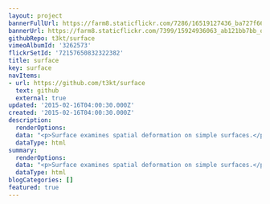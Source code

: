 ```yaml
---
layout: project
bannerFullUrl: https://farm8.staticflickr.com/7286/16519127436_ba727f666c_o.jpg
bannerUrl: https://farm8.staticflickr.com/7399/15924936063_ab121bb7bb_o.jpg
githubRepo: t3kt/surface
vimeoAlbumId: '3262573'
flickrSetId: '72157650832322382'
title: surface
key: surface
navItems:
- url: https://github.com/t3kt/surface
  text: github
  external: true
updated: '2015-02-16T04:00:30.000Z'
created: '2015-02-16T04:00:30.000Z'
description:
  renderOptions: 
  data: "<p>Surface examines spatial deformation on simple surfaces.</p>"
  dataType: html
summary:
  renderOptions: 
  data: "<p>Surface examines spatial deformation on simple surfaces.</p>"
  dataType: html
blogCategories: []
featured: true
---
```


